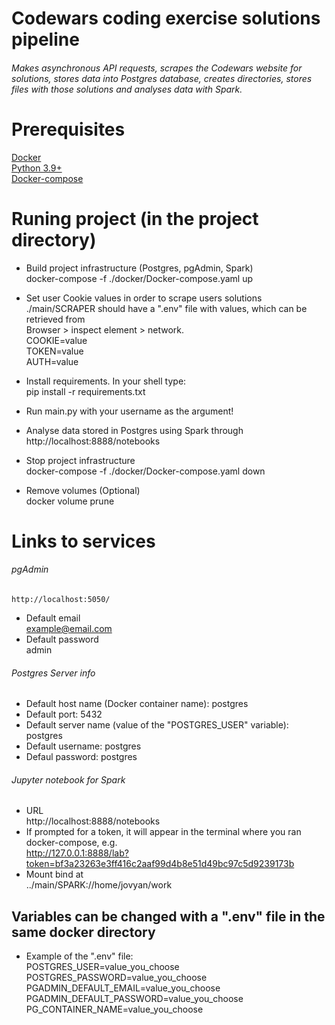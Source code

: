 # Codewars coding exercise solutions pipeline

###### Makes asynchronous API requests, scrapes the Codewars website for solutions, stores data into Postgres database, creates directories, stores files with those solutions and analyses data with Spark.

# Prerequisites
[Docker](https://docs.docker.com/get-docker/)  
[Python 3.9+](https://www.python.org/)  
[Docker-compose](https://docs.docker.com/compose/install/)  

# Runing project (in the project directory)
- Build project infrastructure (Postgres, pgAdmin, Spark)  
    docker-compose -f ./docker/Docker-compose.yaml up  
- Set user Cookie values in order to scrape users solutions  
./main/SCRAPER should have a ".env" file with values, which can be retrieved from  
Browser > inspect element > network.  
COOKIE=value  
TOKEN=value  
AUTH=value  

- Install requirements. In your shell type:  
    pip install -r requirements.txt
- Run main.py with your username as the argument!
- Analyse data stored in Postgres using Spark through  
    http://localhost:8888/notebooks
- Stop project infrastructure  
    docker-compose -f ./docker/Docker-compose.yaml down
- Remove volumes (Optional)  
    docker volume prune

# Links to services
###### pgAdmin
    http://localhost:5050/
- Default email  
example@email.com
- Default password  
admin
###### Postgres Server info
- Default host name (Docker container name): postgres
- Default port: 5432
- Default server name (value of the "POSTGRES_USER" variable): postgres
- Default username: postgres
- Defaul password: postgres
###### Jupyter notebook for Spark
- URL  
    http://localhost:8888/notebooks
- If prompted for a token, it will appear in the terminal where you ran docker-compose, e.g.  
http://127.0.0.1:8888/lab?token=bf3a23263e3ff416c2aaf99d4b8e51d49bc97c5d9239173b
- Mount bind at  
../main/SPARK://home/jovyan/work
   
## Variables can be changed with a ".env" file in the same docker directory
- Example of the ".env" file:  
    POSTGRES_USER=value_you_choose  
    POSTGRES_PASSWORD=value_you_choose  
    PGADMIN_DEFAULT_EMAIL=value_you_choose  
    PGADMIN_DEFAULT_PASSWORD=value_you_choose  
    PG_CONTAINER_NAME=value_you_choose  